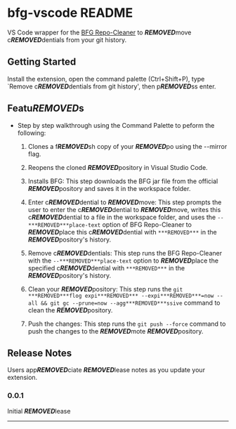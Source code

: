 # bfg-vscode README

VS Code wrapper for the [BFG Repo-Cleaner](https://rtyley.github.io/bfg-***REMOVED***po-cleaner/) to ***REMOVED***move c***REMOVED***dentials from your git history.

## Getting Started

Install the extension, open the command palette (Ctrl+Shift+P), type `Remove c***REMOVED***dentials from git history', then p***REMOVED***ss enter.

## Featu***REMOVED***s

- Step by step walkthrough using the Command Palette to peform the following:

    1. Clones a f***REMOVED***sh copy of your ***REMOVED***po using the --mirror flag.

    1. Reopens the cloned ***REMOVED***pository in Visual Studio Code.

    1. Installs BFG: This step downloads the BFG jar file from the official ***REMOVED***pository and saves it in the workspace folder.

    1. Enter c***REMOVED***dential to ***REMOVED***move: This step prompts the user to enter the c***REMOVED***dential to ***REMOVED***move, writes this c***REMOVED***dential to a file in the workspace folder, and uses the `--***REMOVED***place-text` option of BFG Repo-Cleaner to ***REMOVED***place this c***REMOVED***dential with `***REMOVED***` in the ***REMOVED***pository's history.

    1. Remove c***REMOVED***dentials: This step runs the BFG Repo-Cleaner with the `--***REMOVED***place-text` option to ***REMOVED***place the specified c***REMOVED***dential with `***REMOVED***` in the ***REMOVED***pository's history.

    1. Clean your ***REMOVED***pository: This step runs the `git ***REMOVED***flog expi***REMOVED*** --expi***REMOVED***=now --all && git gc --prune=now --agg***REMOVED***ssive` command to clean the ***REMOVED***pository.

    1. Push the changes: This step runs the `git push --force` command to push the changes to the ***REMOVED***mote ***REMOVED***pository.

## Release Notes

Users app***REMOVED***ciate ***REMOVED***lease notes as you update your extension.

### 0.0.1

Initial ***REMOVED***lease

---
